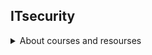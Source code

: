 ## ITsecurity

<details> 
  <summary>About courses and resourses</summary>

  **Security triad (also called the AIC or CIA)** The security triad mandates protection against the loss of confidentiality, the loss of integrity, and the loss of availability of IT systems and data. Other principles include defense-in-depth and the principle of least privilege

  Step you take to reduce weaknesses reduces your risks:

  * Enforce the principle of least privilege.
  * Implement strong authentication mechanisms.
  * Train employees on risks of social engineering.
  * Regularly remind employees about their security responsibilities.
  * Implement multiple layers of security (defense-in-depth).
  * Remove or disable unneeded services and protocols.
  * Implement host-based and network-based firewalls.
  * Keep all systems up to date with patches.
  * Install and update antivirus software.
  * Add redundancies for critical systems.
  * Secure access to data with permissions.
  * Back up data and store a backup copy off-site.
  * Track access to data and systems with audit trails.
  * Encrypt critical data at rest and when transmitted on the wire.
  * Protect systems, data, and facilities with strong physical security.
  >Note 
  >Although this book isn't a comprehensive source for mitigating all risks, it does include basic information you can use as a foundation.

  Books:
  >Microsoft Windows Security: Essentials - Darril Gibson
  >Computer Network Security - Ali Sadiqui 
  >Information Technology Security Fundamentals - Glen Sagers, Bryan Hosack 
  >Foundations of Information Security: A Straightforward Introduction - Jason Andress 

  PracticeLabs - Configure Real Devices in a Virtual Environment  

  - [] Practice Labs: Security Fundamentals URL
  - [] Cyber Security Fundamentals URL
  - [] Practice Labs: Security Concepts and Management on Windows 10 URL
  - [] Linux Fundamentals URL
  - [] Network Security Tools - NMAP URL
  - [] Extra Resources
  - [] How To Create and Use Virtual Machines URL
  - [] Splunk Fundamentals - 1 hour 22 mins
</details>

